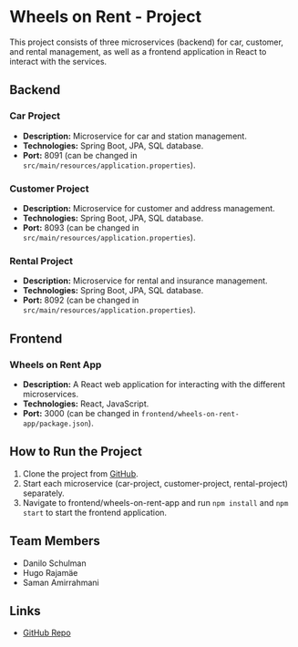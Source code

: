 # Wheels on Rent - Project

This project consists of three microservices (backend) for car, customer, and rental management, as well as a frontend application in React to interact with the services.

## Backend

### Car Project
- **Description:** Microservice for car and station management.
- **Technologies:** Spring Boot, JPA, SQL database.
- **Port:** 8091 (can be changed in `src/main/resources/application.properties`).

### Customer Project
- **Description:** Microservice for customer and address management.
- **Technologies:** Spring Boot, JPA, SQL database.
- **Port:** 8093 (can be changed in `src/main/resources/application.properties`).

### Rental Project
- **Description:** Microservice for rental and insurance management.
- **Technologies:** Spring Boot, JPA, SQL database.
- **Port:** 8092 (can be changed in `src/main/resources/application.properties`).

## Frontend

### Wheels on Rent App
- **Description:** A React web application for interacting with the different microservices.
- **Technologies:** React, JavaScript.
- **Port:** 3000 (can be changed in `frontend/wheels-on-rent-app/package.json`).

## How to Run the Project

1. Clone the project from [GitHub](https://github.com/samami2002/WheelsOnRent.git).
2. Start each microservice (car-project, customer-project, rental-project) separately.
3. Navigate to frontend/wheels-on-rent-app and run `npm install` and `npm start` to start the frontend application.

## Team Members

- Danilo Schulman
- Hugo Rajamäe
- Saman Amirrahmani

## Links

- [GitHub Repo](https://github.com/samami2002/WheelsOnRent.git)
